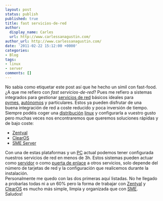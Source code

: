 ```yaml
---
layout: post
status: publish
published: true
title: fast servicios-de-red
author:
  display_name: Carles
  url: http://www.carlessanagustin.com/
author_url: http://www.carlessanagustin.com/
date: '2011-02-22 15:12:00 +0000'
categories:
- Blog
tags:
- linux
- server
comments: []
---
```

<p>No sabia como etiquetar este post as&iacute; que he hecho un&nbsp;s&iacute;mil&nbsp;con fast-food. &iquest;A que me refiero con <em>fast servicios-de-red</em>? Pues me refiero a sistemas integrados para gestionar <a href="http://es.wikipedia.org/wiki/Servicio_de_red">servicios de red</a> b&aacute;sicos ideales para <a href="http://es.wikipedia.org/wiki/Peque%C3%B1a_y_mediana_empresa">pymes</a>,&nbsp;<a href="http://es.wikipedia.org/wiki/Trabajador_aut%C3%B3nomo">aut&oacute;nomos</a> y particulares. Estos ya pueden disfrutar de una buena&nbsp;integraci&oacute;n&nbsp;de red a coste reducido y poca inversi&oacute;n de tiempo.<br />
Siempre&nbsp;pod&eacute;is&nbsp;coger una <a href="http://distrowatch.com/">distribuci&oacute;n</a> <a href="http://es.wikipedia.org/wiki/GNU/Linux">linux</a> y configurarla a vuestro gusto pero muchas veces nos encontraremos que queremos soluciones r&aacute;pidas y de bajo coste:</p>
<ul>
<li><a href="http://www.zentyal.com/">Zentyal</a></li>
<li><a href="http://www.clearfoundation.com/">ClearOS</a></li>
<li><a href="http://contribs.org/">SME Server</a></li>
</ul>
<p>Con una de estas plataformas y un <a href="http://es.wikipedia.org/wiki/Computadora_personal">PC</a> actual podemos tener configurada nuestros servicios de red en menos de 3h. Estos sistemas pueden actuar como <a href="http://es.wikipedia.org/wiki/Servidor">servidor</a> o como <a href="http://es.wikipedia.org/wiki/Pasarela_(telecomunicaciones)">puerta de enlace</a> a otros servicios, solo depende del n&uacute;mero de&nbsp;tarjetas&nbsp;de red y la configuraci&oacute;n que realicemos durante la instalaci&oacute;n.<br />
Personalmente me quedo con las dos primeras aqu&iacute; listadas. No he llegado a probarlas todas ni a un 60% pero la forma de trabajar con <a href="http://upload.wikimedia.org/wikipedia/commons/6/6f/Zentyal.dashboard.png">Zentyal</a> y <a href="http://www.clearfoundation.com/images/stories/screenshots-ClearOS-5.1-Final-Release/picture%2012.png">ClearOS</a> es mucho m&aacute;s simple, limpia y organizada que con <a href="http://wiki.contribs.org/images/5/50/Shares_modify.png">SME</a>.<br />
Saludos!</p>
